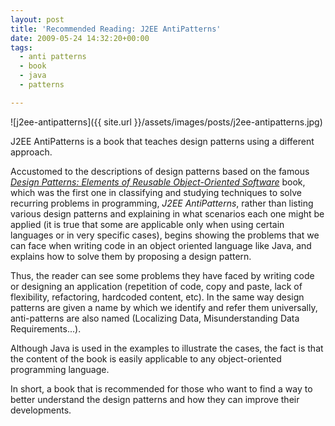 ```yaml
---
layout: post
title: 'Recommended Reading: J2EE AntiPatterns'
date: 2009-05-24 14:32:20+00:00
tags:
  - anti patterns
  - book
  - java
  - patterns

---
```


![j2ee-antipatterns]({{ site.url }}/assets/images/posts/j2ee-antipatterns.jpg)

J2EE AntiPatterns is a book that teaches design patterns using a different approach.

Accustomed to the descriptions of design patterns based on the famous _[Design Patterns: Elements of Reusable Object-Oriented Software](http://en.wikipedia.org/wiki/Design_Patterns_(book))_ book, which was the first one in classifying and studying techniques to solve recurring problems in programming, _J2EE AntiPatterns_, rather than listing various design patterns and explaining in what scenarios each one might be applied (it is true that some are applicable only when using certain languages or in very specific cases), begins showing the problems that we can face when writing code in an object oriented language like Java, and explains how to solve them by proposing a design pattern.

Thus, the reader can see some problems they have faced by writing code or designing an application (repetition of code, copy and paste, lack of flexibility, refactoring, hardcoded content, etc). In the same way design patterns are given a name by which we identify and refer them universally, anti-patterns are also named (Localizing Data, Misunderstanding Data Requirements...).

Although Java is used in the examples to illustrate the cases, the fact is that the content of the book is easily applicable to any object-oriented programming language.

In short, a book that is recommended for those who want to find a way to better understand the design patterns and how they can improve their developments.
